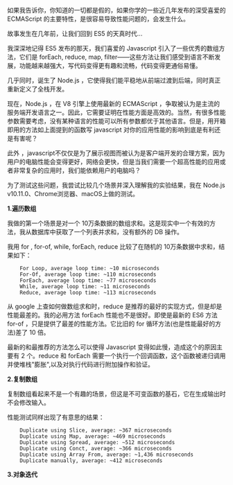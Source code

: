 如果我告诉你，你知道的一切都是假的，如果你学的一些近几年发布的深受喜爱的 ECMAScript 的主要特性，是很容易导致性能问题的，会发生什么。

故事发生在几年前，让我们回到 ES5 的天真时代...

我深深地记得 ES5 发布的那天，我们喜爱的 Javascript 引入了一些优秀的数组方法，它们是 forEach, reduce, map, filter——这些方法让我们感受到语言不断发展，功能越来越强大，写代码变得更有趣和流畅，代码变得更通俗易懂。

几乎同时，诞生了 Node.js ，它使得我们能平稳地从前端过渡到后端，同时真正重新定义了全栈开发。

现在，Node.js ，在 V8 引擎上使用最新的 ECMAScript ，争取被认为是主流的服务端开发语言之一。因此，它需要证明在性能方面是高效的。当然，有很多性能参数需要考虑，没有某种语言的性能可以所有参数都优于其他语言。但是，用开箱即用的方法如上面提到的函数写 javascript 对你的应用性能的影响到底是有利还是有害呢？

此外 ，javascript不仅仅是为了展示视图而被认为是客户端开发的合理方案，因为用户的电脑性能会变得更好，网络会更快，但是当我们需要一个超高性能的应用或者非常复杂的应用时，我们能依赖用户的电脑吗？

为了测试这些问题，我尝试比较几个场景并深入理解我的实验结果，我在 Node.js v10.11.0、Chrome浏览器、macOS上做的测试。

**1.遍历数组**

我做的第一个场景是对一个 10万条数据的数组求和。这是现实中一个有效的方法，我从数据库中获取了一个列表并求和，没有额外的 DB 操作。

我用 for , for-of, while, forEach, reduce 比较了在随机的 10万条数据中求和，结果如下：

        For Loop, average loop time: ~10 microseconds
        For-Of, average loop time: ~110 microseconds
        ForEach, average loop time: ~77 microseconds
        While, average loop time: ~11 microseconds
        Reduce, average loop time: ~113 microseconds

从 google 上查如何做数组求和时，reduce 是推荐的最好的实现方式，但是却是性能最差的。我的必用方法 forEach 性能也不是很好。即使是最新的 ES6 方法 for-of ，只是提供了最差的性能方法。它比旧的 for 循环方法(也是性能最好的方法)差了 10 倍。

最新的和最推荐的方法怎么可以使得 Javascript 变得如此慢，造成这个的原因主要有 2 个。reduce 和 forEach 需要一个执行一个回调函数，这个函数被递归调用并使堆栈"膨胀",以及对执行代码进行附加操作和验证。

**2.复制数组**

复制数组看起来不是一个有趣的场景，但这是不可变函数的基石，它在生成输出时不会修改输入。

性能测试同样出现了有意思的结果：

        Duplicate using Slice, average: ~367 microseconds
        Duplicate using Map, average: ~469 microseconds
        Duplicate using Spread, average: ~512 microseconds
        Duplicate using Conct, average: ~366 microseconds
        Duplicate using Array From, average: ~1,436 microseconds
        Duplicate manually, average: ~412 microseconds

**3.对象迭代**